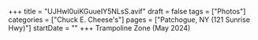 +++
title = "UJHwl0uiKGuueIY5NLsS.avif"
draft = false
tags = ["Photos"]
categories = ["Chuck E. Cheese's"]
pages = ["Patchogue, NY (121 Sunrise Hwy)"]
startDate = ""
+++
Trampoline Zone (May 2024)
